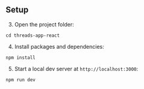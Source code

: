 
## Setup

3. Open the project folder:

```
cd threads-app-react
```

4. Install packages and dependencies:

```
npm install
```

5. Start a local dev server at `http://localhost:3000`:

```
npm run dev
```

